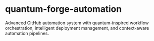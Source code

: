 # quantum-forge-automation
Advanced GitHub automation system with quantum-inspired workflow orchestration, intelligent deployment management, and context-aware automation pipelines.
